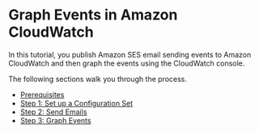 # Graph Events in Amazon CloudWatch<a name="event-publishing-cloudwatch-tutorial"></a>

In this tutorial, you publish Amazon SES email sending events to Amazon CloudWatch and then graph the events using the CloudWatch console\.

The following sections walk you through the process\.
+ [Prerequisites](event-publishing-cloudwatch-tutorial-prerequisites.md)
+ [Step 1: Set up a Configuration Set](event-publishing-cloudwatch-tutorial-configuration-set.md)
+ [Step 2: Send Emails](event-publishing-cloudwatch-tutorial-send-email.md)
+ [Step 3: Graph Events](event-publishing-cloudwatch-tutorial-graph.md)